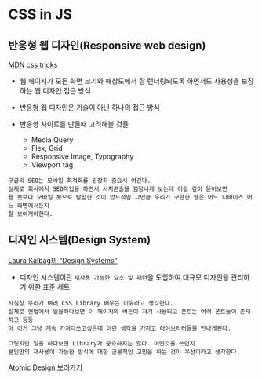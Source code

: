 # CSS in JS

## 반응형 웹 디자인(Responsive web design)

[MDN](https://developer.mozilla.org/ko/docs/Learn/CSS/CSS_layout/Responsive_Design)
[css tricks](https://css-tricks.com/a-complete-guide-to-css-media-queries/)

- 웹 페이지가 모든 화면 크기와 해상도에서 잘 렌더링되도록 하면서도 사용성을 보장하는 웹 디자인 접근 방식
- 반응형 웹 디자인은 기술이 아닌 하나의 접근 방식

- 반응형 사이트를 만들때 고려해볼 것들

  - Media Query
  - Flex, Grid
  - Responsive Image, Typography
  - Viewport tag

```text
구글의 SEO는 모바일 최적화를 굉장히 중요시 여긴다.
실제로 회사에서 SEO작업을 하면서 서치콘솔을 엄청나게 보는데 이걸 깊이 뜯어보면
웹 봇보다 모바일 봇으로 탐험한 것이 압도적임 그만큼 우리가 구현한 웹은 어느 디바이스 어느 화면에서든지
잘 보여져야한다.
```

## 디자인 시스템(Design System)

[Laura Kalbag의 “Design Systems”](https://24ways.org/2012/design-systems/)

- 디자인 시스템이란 `재사용 가능한 요소 및 패턴`을 도입하여 대규모 디자인을 관리하기 위한 표준 세트

```text
사실상 우리가 여러 CSS Library 배우는 이유라고 생각한다.
실제로 현업에서 일을하다보면 이 페이지의 버튼이 저기 사용되고 폰트는 여러 폰트들이 존재하고 등등
아 이거 그냥 계속 가져다쓰고싶은데 이런 생각을 가지고 라이브리러들을 만나게된다.

그렇지만 일을 하다보면 Library가 중요하지는 않다. 어떤것을 쓰던지
본인만의 재사용이 가능한 방식에 대한 근본적인 고민을 하는 것이 우선이라고 생각한다.
```

[Atomic Design 보러가기](https://s-organization-196.gitbook.io/frontend-megatera/react/react_component#atomic-design)
